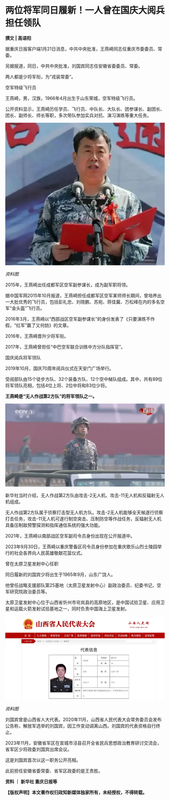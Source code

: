 # 两位将军同日履新！一人曾在国庆大阅兵担任领队

**撰文 | 高语阳**

据重庆日报客户端1月21日消息，中共中央批准，王燕崎同志任重庆市委委员、常委。

另据报道，同日，中共中央批准，刘国宾同志任安徽省委委员、常委。

两人都是少将军衔，为“戎装常委”。

空军特级飞行员

王燕崎，男，汉族，1966年4月出生于山东荣城，空军特级飞行员。

公开资料显示，王燕崎历任学员、飞行员、中队长、大队长、团参谋长、副团长、团长、副师长、师长等职，多次带队参加实兵对抗、演习演练等重大任务。

![48bb43224b14f582870a36fc5d8aacc8.jpg](https://raw.githubusercontent.com/qqhsx/qqnews_image/main/2024/01/21/两位将军同日履新！一人曾在国庆大阅兵担任领队/48bb43224b14f582870a36fc5d8aacc8.jpg)

_资料图_

2015年，王燕崎出任成都军区空军副参谋长，成为副军职将领。

据中国军网2015年10月报道，王燕崎担任成都军区空军某师师长期间，曾培养出一大批优秀的飞行员，包括彭礼忠、刘晓鹏、苏宛、蒋佳冀、万松峰在内的多名空军“金头盔”飞行员。

2016年3月，王燕崎以“西部战区空军副参谋长”的身份发表了《只要演练不作假，“红军”赢了又何妨》的文章。

2016年，王燕崎晋升少将军衔。

2017年，王燕崎曾担任“中巴空军联合训练中方分队指挥官”。

国庆阅兵将军领队

2019年10月，国庆70周年阅兵仪式在天安门广场举行。

受阅部队由15个徒步方队、32个装备方队、12个空中梯队组成。其中，共有89位将军领队亮相，包括4位上将、2位中将和83位少将。

**王燕崎是“无人作战第2方队”的将军领队之一。**

![550cf03cd88f0015bfc9b4cea1f44265.jpg](https://raw.githubusercontent.com/qqhsx/qqnews_image/main/2024/01/21/两位将军同日履新！一人曾在国庆大阅兵担任领队/550cf03cd88f0015bfc9b4cea1f44265.jpg)

新华社当时介绍，无人作战第2方队由攻击-2无人机、攻击-11无人机和反辐射无人机组成。

无人作战第2方队属于侦察打击型无人机方队。攻击-2无人机能够全天候遂行侦察打击任务，攻击-11无人机可遂行制空突击、压制防空等作战任务，反辐射无人机具备压制敌预警探测和指挥通信系统的强大功能。

2021年，王燕崎以南部战区空军副司令员身份出现在公开报道中。

2023年9月30日，王燕崎以重庆警备区司令员身份参加在重庆歌乐山烈士陵园举行的社会各界向人民英雄敬献花篮仪式。

曾在太原卫星发射中心任职

同日履新的刘国宾少将出生于1965年9月，山东广饶人。

他曾任战略支援部队第25基地（太原卫星发射中心）副政治委员、纪委书记，空军研究院政治委员等。

太原卫星发射中心位于山西省忻州市岢岚县的高原地区，是中国试验卫星、应用卫星和运载火箭发射试验基地之一，同时负责中国海上卫星发射。

![acc64630dc684699e47ea8211ce23cb0.jpg](https://raw.githubusercontent.com/qqhsx/qqnews_image/main/2024/01/21/两位将军同日履新！一人曾在国庆大阅兵担任领队/acc64630dc684699e47ea8211ce23cb0.jpg)

_资料图_

刘国宾曾是山西省人大代表。2020年11月，山西省人民代表大会常务委员会发布公告称，解放军选举的刘国宾，因工作变动调离山西。刘国宾的代表资格自行终止。

2023年11月，安徽省军区在宣城市泾县召开全省民兵思想政治教育研讨交流会，省军区少将政委刘国宾出席会议。

这是刘国宾首次以这一职务公开亮相。

此前担任安徽省委常委、省军区政委的是王贵胜。

**资料 ｜ 新华社 重庆日报等**

**【版权声明】本文著作权归政知新媒体独家所有，未经授权，不得转载。**

